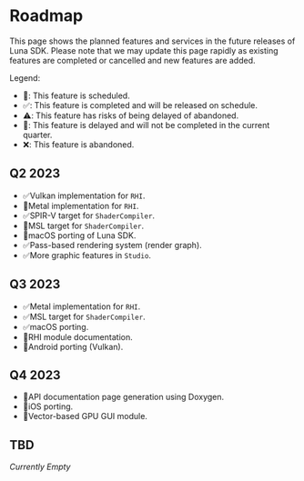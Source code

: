# Roadmap

This page shows the planned features and services in the future releases of Luna SDK. Please note that we may update this page rapidly as existing features are completed or cancelled and new features are added.

Legend:

* 📅: This feature is scheduled.
* ✅: This feature is completed and will be released on schedule.
* ⚠️: This feature has risks of being delayed of abandoned.
* 🔻: This feature is delayed and will not be completed in the current quarter.
* ❌: This feature is abandoned.

## Q2 2023

* ✅Vulkan implementation for `RHI`.
* 🔻Metal implementation for `RHI`.
* ✅SPIR-V target for `ShaderCompiler`.
* 🔻MSL target for `ShaderCompiler`.
* 🔻macOS porting of Luna SDK.
* ✅Pass-based rendering system (render graph).
* ✅More graphic features in `Studio`.

## Q3 2023

* ✅Metal implementation for `RHI`.
* ✅MSL target for `ShaderCompiler`.
* ✅macOS porting.
* 📅RHI module documentation.
* 📅Android porting (Vulkan).

## Q4 2023

* 📅API documentation page generation using Doxygen.
* 📅iOS porting.
* 📅Vector-based GPU GUI module.

## TBD

*Currently Empty*